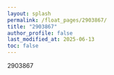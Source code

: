 ```yaml
---
layout: splash
permalink: /float_pages/2903867/
title: "2903867"
author_profile: false
last_modified_at: 2025-06-13
toc: false
---
```

 
2903867
